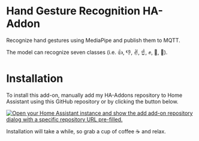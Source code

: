 # Hand Gesture Recognition HA-Addon
Recognize hand gestures using MediaPipe and publish them to MQTT.

The model can recognize seven classes (i.e. 👍, 👎, ✌️, ☝️, ✊, 👋, 🤟).

# Installation

To install this add-on, manually add my HA-Addons repository to Home Assistant using this GitHub repository or by clicking the button below.

[![Open your Home Assistant instance and show the add add-on repository dialog with a specific repository URL pre-filled.](https://my.home-assistant.io/badges/supervisor_add_addon_repository.svg)](https://my.home-assistant.io/redirect/supervisor_add_addon_repository/?repository_url=https://github.com/potrgani/hand-gesture-recognition-ha-addon)

Installation will take a while, so grab a cup of coffee ☕️ and relax.


